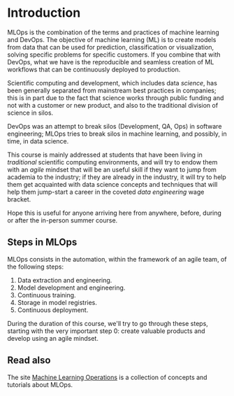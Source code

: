 # Introduction

MLOps is the combination of the terms and practices of machine
learning and DevOps. The objective of machine learning (ML) is to
create models from data that can be used for prediction,
classification or visualization, solving specific problems for
specific customers. If you
combine that with DevOps, what we have is the reproducible and
seamless creation of ML workflows that can be continuously deployed to
production.

Scientific computing and development, which includes data *science*, has been
generally separated from mainstream best practices in companies; this is in part
due to the fact that science works through public funding and not with a
customer or new product, and also to the traditional division of science in
silos.

DevOps was an attempt to break silos (Development, QA, Ops) in
software engineering; MLOps tries to break silos in machine learning,
and possibly, in time, in data science.

This course is mainly addressed at students that have been living in
*traditional* scientific computing environments, and will try to endow them with
an *agile* mindset that will be an useful skill if they want to jump from
academia to the industry; if they are already in the industry, it will try to
help them get acquainted with data science concepts and techniques that will
help them jump-start a career in the coveted *data engineering* wage bracket.

Hope this is useful for anyone arriving here from anywhere, before, during or
after the in-person summer course.

## Steps in MLOps

MLOps consists in the automation, within the framework of an agile team, of the following steps:

1. Data extraction and engineering.
2. Model development and engineering.
3. Continuous training.
4. Storage in model registries.
5. Continuous deployment.

During the duration of this course, we'll try to go through these steps,
starting with the very important step 0: create valuable products and develop
using an agile mindset.

## Read also

The site [Machine Learning Operations](https://ml-ops.org/) is a
collection of concepts and tutorials about MLOps.
